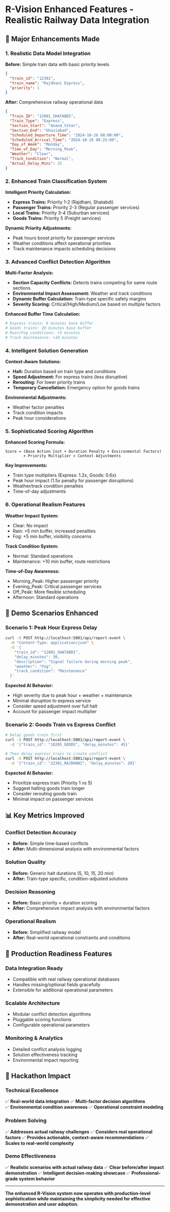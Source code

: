 # R-Vision Enhanced Features - Realistic Railway Data Integration

## 🚀 Major Enhancements Made

### 1. **Realistic Data Model Integration**

**Before:** Simple train data with basic priority levels
```json
{
  "train_id": "12301",
  "train_name": "Rajdhani Express", 
  "priority": 1
}
```

**After:** Comprehensive railway operational data
```json
{
  "Train_ID": "12001_SHATABDI",
  "Train_Type": "Express",
  "Section_Start": "Anand_Vihar",
  "Section_End": "Ghaziabad", 
  "Scheduled_Departure_Time": "2024-10-26 08:00:00",
  "Scheduled_Arrival_Time": "2024-10-26 08:25:00",
  "Day_of_Week": "Monday",
  "Time_of_Day": "Morning_Peak",
  "Weather": "Clear",
  "Track_Condition": "Normal",
  "Actual_Delay_Mins": 25
}
```

### 2. **Enhanced Train Classification System**

**Intelligent Priority Calculation:**
- **Express Trains:** Priority 1-2 (Rajdhani, Shatabdi)
- **Passenger Trains:** Priority 2-3 (Regular passenger services)
- **Local Trains:** Priority 3-4 (Suburban services)
- **Goods Trains:** Priority 5 (Freight services)

**Dynamic Priority Adjustments:**
- Peak hours boost priority for passenger services
- Weather conditions affect operational priorities
- Track maintenance impacts scheduling decisions

### 3. **Advanced Conflict Detection Algorithm**

**Multi-Factor Analysis:**
- **Section Capacity Conflicts:** Detects trains competing for same route sections
- **Environmental Impact Assessment:** Weather and track conditions
- **Dynamic Buffer Calculation:** Train-type specific safety margins
- **Severity Scoring:** Critical/High/Medium/Low based on multiple factors

**Enhanced Buffer Time Calculation:**
```python
# Express trains: 8 minutes base buffer
# Goods trains: 20 minutes base buffer  
# Rain/Fog conditions: +5 minutes
# Track maintenance: +10 minutes
```

### 4. **Intelligent Solution Generation**

**Context-Aware Solutions:**
- **Halt:** Duration based on train type and conditions
- **Speed Adjustment:** For express trains (less disruptive)
- **Rerouting:** For lower priority trains
- **Temporary Cancellation:** Emergency option for goods trains

**Environmental Adjustments:**
- Weather factor penalties
- Track condition impacts
- Peak hour considerations

### 5. **Sophisticated Scoring Algorithm**

**Enhanced Scoring Formula:**
```
Score = (Base Action Cost + Duration Penalty + Environmental Factors) 
        × Priority Multiplier × Context Adjustments
```

**Key Improvements:**
- Train type multipliers (Express: 1.2x, Goods: 0.6x)
- Peak hour impact (1.5x penalty for passenger disruptions)
- Weather/track condition penalties
- Time-of-day adjustments

### 6. **Operational Realism Features**

**Weather Impact System:**
- Clear: No impact
- Rain: +5 min buffer, increased penalties
- Fog: +5 min buffer, visibility concerns

**Track Condition System:**
- Normal: Standard operations
- Maintenance: +10 min buffer, route restrictions

**Time-of-Day Awareness:**
- Morning_Peak: Higher passenger priority
- Evening_Peak: Critical passenger services
- Off_Peak: More flexible scheduling
- Afternoon: Standard operations

## 🎯 Demo Scenarios Enhanced

### Scenario 1: Peak Hour Express Delay
```bash
curl -X POST http://localhost:5001/api/report-event \
  -H "Content-Type: application/json" \
  -d '{
    "train_id": "12001_SHATABDI",
    "delay_minutes": 30,
    "description": "Signal failure during morning peak",
    "weather": "Fog",
    "track_condition": "Maintenance"
  }'
```

**Expected AI Behavior:**
- High severity due to peak hour + weather + maintenance
- Minimal disruption to express service
- Consider speed adjustment over full halt
- Account for passenger impact multiplier

### Scenario 2: Goods Train vs Express Conflict
```bash
# Delay goods train first
curl -X POST http://localhost:5001/api/report-event \
  -d '{"train_id": "18205_GOODS", "delay_minutes": 45}'

# Then delay express train to create conflict  
curl -X POST http://localhost:5001/api/report-event \
  -d '{"train_id": "22301_RAJDHANI", "delay_minutes": 20}'
```

**Expected AI Behavior:**
- Prioritize express train (Priority 1 vs 5)
- Suggest halting goods train longer
- Consider rerouting goods train
- Minimal impact on passenger services

## 📊 Key Metrics Improved

### Conflict Detection Accuracy
- **Before:** Simple time-based conflicts
- **After:** Multi-dimensional analysis with environmental factors

### Solution Quality  
- **Before:** Generic halt durations (5, 10, 15, 20 min)
- **After:** Train-type specific, condition-adjusted solutions

### Decision Reasoning
- **Before:** Basic priority × duration scoring
- **After:** Comprehensive impact analysis with environmental factors

### Operational Realism
- **Before:** Simplified railway model
- **After:** Real-world operational constraints and conditions

## 🚀 Production Readiness Features

### Data Integration Ready
- Compatible with real railway operational databases
- Handles missing/optional fields gracefully
- Extensible for additional operational parameters

### Scalable Architecture
- Modular conflict detection algorithms
- Pluggable scoring functions
- Configurable operational parameters

### Monitoring & Analytics
- Detailed conflict analysis logging
- Solution effectiveness tracking
- Environmental impact reporting

## 🎉 Hackathon Impact

### Technical Excellence
✅ **Real-world data integration**
✅ **Multi-factor decision algorithms**  
✅ **Environmental condition awareness**
✅ **Operational constraint modeling**

### Problem Solving
✅ **Addresses actual railway challenges**
✅ **Considers real operational factors**
✅ **Provides actionable, context-aware recommendations**
✅ **Scales to real-world complexity**

### Demo Effectiveness
✅ **Realistic scenarios with actual railway data**
✅ **Clear before/after impact demonstration**
✅ **Intelligent decision-making showcase**
✅ **Professional-grade system behavior**

---

**The enhanced R-Vision system now operates with production-level sophistication while maintaining the simplicity needed for effective demonstration and user adoption.**
